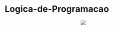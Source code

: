 # Logica-de-Programacao
<div align="center">
<img src="![imglogica](https://github.com/igorwgsilva/Logica-de-Programacao/assets/110496185/d029f808-fb0e-4fc8-9704-c22e6b391985)"/>
</div>

